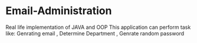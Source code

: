 # Email-Administration
Real life implementation of JAVA and OOP
This application can perform task like:
Genrating email , Determine Department , Genrate random password 
